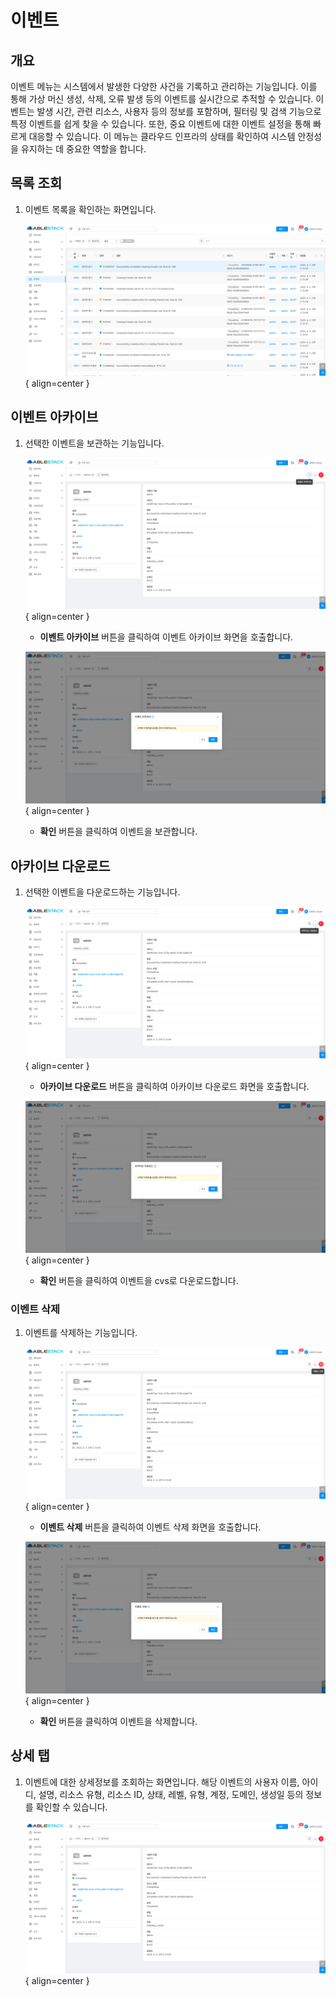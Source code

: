
# 이벤트

## 개요
이벤트 메뉴는 시스템에서 발생한 다양한 사건을 기록하고 관리하는 기능입니다. 이를 통해 가상 머신 생성, 삭제, 오류 발생 등의 이벤트를 실시간으로 추적할 수 있습니다. 이벤트는 발생 시간, 관련 리소스, 사용자 등의 정보를 포함하며, 필터링 및 검색 기능으로 특정 이벤트를 쉽게 찾을 수 있습니다. 또한, 중요 이벤트에 대한 이벤트 설정을 통해 빠르게 대응할 수 있습니다. 이 메뉴는 클라우드 인프라의 상태를 확인하여 시스템 안정성을 유지하는 데 중요한 역할을 합니다.

## 목록 조회

1. 이벤트 목록을 확인하는 화면입니다.

    ![events 목록 조회](../../assets/images/admin-guide/mold/events/events-list.png){ align=center }

## 이벤트 아카이브

1. 선택한 이벤트을 보관하는 기능입니다.

    ![이벤트 아카이브 버튼](../../assets/images/admin-guide/mold/events/archive-events-btn.png){ align=center }

    * **이벤트 아카이브** 버튼을 클릭하여 이벤트 아카이브 화면을 호출합니다.

    ![이벤트 아카이브 화면](../../assets/images/admin-guide/mold/events/archive-events.png){ align=center }

    * **확인** 버튼을 클릭하여 이벤트을 보관합니다.

## 아카이브 다운로드

1. 선택한 이벤트을 다운로드하는 기능입니다.

    ![아카이브 다운로드 버튼](../../assets/images/admin-guide/mold/events/archive-download-btn.png){ align=center }

    * **아카이브 다운로드** 버튼을 클릭하여 아카이브 다운로드 화면을 호출합니다.

    ![아카이브 다운로드 화면](../../assets/images/admin-guide/mold/events/archive-download.png){ align=center }

    * **확인** 버튼을 클릭하여 이벤트을 cvs로 다운로드합니다.

### 이벤트 삭제

1. 이벤트를 삭제하는 기능입니다.

    ![이벤트 삭제 버튼](../../assets/images/admin-guide/mold/events/events-delete-btn.png){ align=center }

    * **이벤트 삭제** 버튼을 클릭하여 이벤트 삭제 화면을 호출합니다.

    ![이벤트 삭제 화면](../../assets/images/admin-guide/mold/events/events-delete.png){ align=center }

    * **확인** 버튼을 클릭하여 이벤트을 삭제합니다.


## 상세 탭

1. 이벤트에 대한 상세정보를 조회하는 화면입니다. 해당 이벤트의 사용자 이름, 아이디, 설명, 리소스 유형, 리소스 ID, 상태, 레벨, 유형, 계정, 도메인, 생성일 등의 정보를 확인할 수 있습니다.

    ![events 상세 탭](../../assets/images/admin-guide/mold/events/events-detail-tab.png){ align=center }
